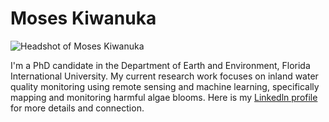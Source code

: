# Moses Kiwanuka

![Headshot of Moses Kiwanuka](https://0.academia-photos.com/178439174/84445009/73078442/s200_moses.kiwanuka.jpeg)


I'm a PhD candidate in the Department of Earth and Environment, Florida International University.
My current research work focuses on inland water quality monitoring using remote sensing and machine learning, specifically mapping and monitoring harmful algae blooms. 
Here is my [Linkedln profile](https://www.linkedin.com/in/kiwanuka-moses-71501314b/) for more details and connection.
